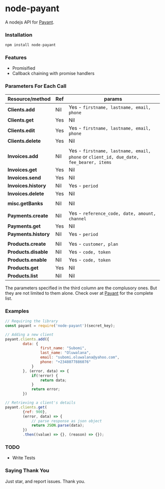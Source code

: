 # node-payant
A nodejs API for [Payant](https://payant.ng).

### Installation
```js
npm install node-payant
```

### Features
- Promisified
- Callback chaining with promise handlers


### Parameters For Each Call
|  Resource/method       |   Ref   |   params   |   
|------------------------|---------|------------|
| **Clients.add**        | Nil     |  Yes - `firstname, lastname, email, phone` |
| **Clients.get**        | Yes     | Nil        |
| **Clients.edit**       | Yes     | Yes - `firstname, lastname, email, phone`  |
| **Clients.delete**     | Yes     | Nil        |
| | | |
| **Invoices.add**       | Nil     | Yes - `firstname, lastname, email, phone` or `client_id, due_date, fee_bearer, items` |
| **Invoices.get**       | Yes     | Nil        |
| **Invoices.send**      | Yes     | Nil        |
| **Invoices.history**   | Nil     | Yes - `period` |
| **Invoices.delete**    | Yes     | Nil        |
| | | |
| **misc.getBanks**      | Nil     | Nil        |
| | | |
| **Payments.create**    | Nil     | Yes - `reference_code, date, amount, channel` |
| **Payments.get**       | Yes     | Nil        |
| **Payments.history**   | Nil     | Yes - `period` |
| | | |
| **Products.create**    | Nil     | Yes - `customer, plan`  |
| **Products.disable**   | Nil     | Yes - `code, token`     |
| **Products.enable**    | Nil     | Yes - `code, token`     |
| **Products.get**       | Yes     | Nil        |
| **Products.list**      | Nil     | Nil        |

The parameters specified in the third column are the complusory ones. But they are not limited to them alone. Check over at 
[Payant](https://developers.payant.ng) for the complete list.

### Examples
```js
// Requiring the library
const payant = require('node-payant')(secret_key);

// Adding a new client
payant.clients.add({
		data: {
				first_name: "Subomi",
				last_name: "Oluwalana",
				email: "subomi.oluwalana@yahoo.com",
				phone: "+2348077886076"
			}
		}, (error, data) => {
			if(!error) {
				return data;
			} 
			return error;
		})

// Retrieving a client's details
payant.clients.get(
		{ref: 900}, 
		(error, data) => {
			// parse response as json object
			return JSON.parse(data);
		})
		.then((value) => {}, (reason) => {});

```
### TODO
- Write Tests

### Saying Thank You
Just star, and report issues. Thank you.

